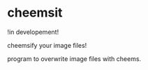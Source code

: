 # cheemsit
!in developement!

cheemsify your image files!

program to overwrite image files with cheems.
